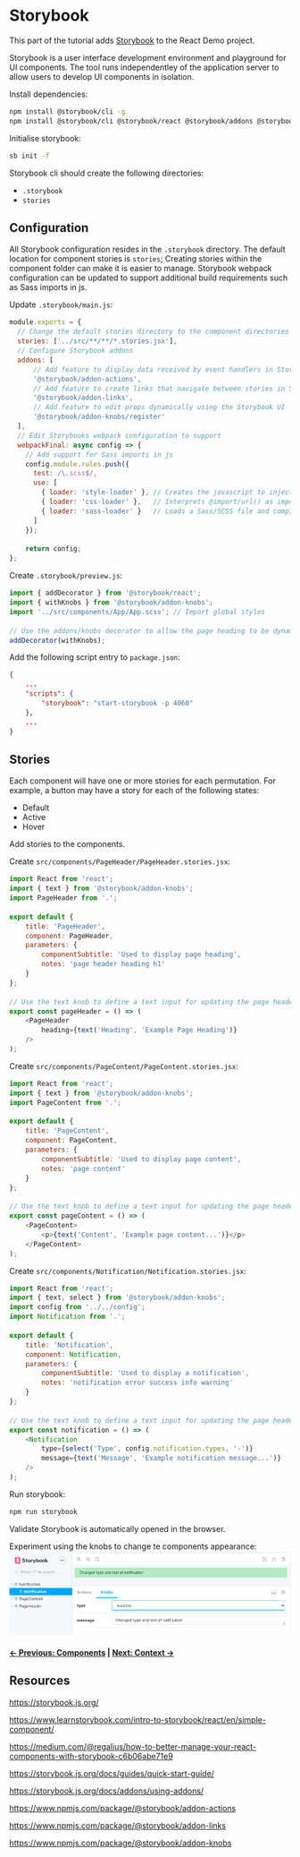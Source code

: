 # Storybook

This part of the tutorial adds [Storybook](https://storybook.js.org/) to the React Demo project.

Storybook is a user interface development environment and playground for UI components. The tool runs independentley of the application server to allow users to develop UI components in isolation.

Install dependencies:
```bash
npm install @storybook/cli -g
npm install @storybook/cli @storybook/react @storybook/addons @storybook/addon-actions @storybook/addon-knobs @storybook/addon-notes --save-dev
```

Initialise storybook:
```bash
sb init -f
```

Storybook cli should create the following directories:
* `.storybook`
* `stories`


## Configuration

All Storybook configuration resides in the `.storybook` directory. The default location for component stories is `stories`; Creating stories within the component folder can make it is easier to manage. Storybook webpack configuration can be updated to support additional build requirements such as Sass imports in js.

Update `.storybook/main.js`:
```js
module.exports = {
  // Change the default stories directory to the component directories
  stories: ['../src/**/**/*.stories.jsx'],
  // Configure Storybook addons
  addons: [
      // Add feature to display data received by event handlers in Storybook
      '@storybook/addon-actions',
      // Add feature to create links that navigate between stories in Storybook
      '@storybook/addon-links',
      // Add feature to edit props dynamically using the Storybook UI
      '@storybook/addon-knobs/register'
  ],
  // Edit Storybooks webpack configuration to support
  webpackFinal: async config => {
    // Add support for Sass imports in js
    config.module.rules.push({
      test: /\.scss$/,
      use: [
        { loader: 'style-loader' }, // Creates the javascript to inject CSS into the DOM
        { loader: 'css-loader' },   // Interprets @import/url() as import/require() within the js and resolves them
        { loader: 'sass-loader' }   // Loads a Sass/SCSS file and compiles it to CSS.
      ]
    });

    return config;
};
```

Create `.storybook/preview.js`:
```js
import { addDecorator } from '@storybook/react';
import { withKnobs } from '@storybook/addon-knobs';
import '../src/components/App/App.scss'; // Import global styles

// Use the addons/knobs decorator to allow the page heading to be dynamically updated within Storybook
addDecorator(withKnobs);
```

Add the following script entry to `package.json`:
```json
{
    ...
    "scripts": {
        "storybook": "start-storybook -p 4060"
    },
    ...
}
```

## Stories

Each component will have one or more stories for each permutation. For example, a button may have a story for each of the following states:
* Default
* Active
* Hover

Add stories to the components.

Create `src/components/PageHeader/PageHeader.stories.jsx`:
```js
import React from 'react';
import { text } from '@storybook/addon-knobs';
import PageHeader from '.';

export default {
    title: 'PageHeader',
    component: PageHeader,
    parameters: {
        componentSubtitle: 'Used to display page heading',
        notes: 'page header heading h1'
    }
};

// Use the text knob to define a text input for updating the page header within Storybook
export const pageHeader = () => (
    <PageHeader
        heading={text('Heading', 'Example Page Heading')}
    />
);
```

Create `src/components/PageContent/PageContent.stories.jsx`:
```js
import React from 'react';
import { text } from '@storybook/addon-knobs';
import PageContent from '.';

export default {
    title: 'PageContent',
    component: PageContent,
    parameters: {
        componentSubtitle: 'Used to display page content',
        notes: 'page content'
    }
};

// Use the text knob to define a text input for updating the page header within Storybook
export const pageContent = () => (
    <PageContent>
        <p>{text('Content', 'Example page content...')}</p>
    </PageContent>
);
```

Create `src/components/Notification/Notification.stories.jsx`:
```js
import React from 'react';
import { text, select } from '@storybook/addon-knobs';
import config from '../../config';
import Notification from '.';

export default {
    title: 'Notification',
    component: Notification,
    parameters: {
        componentSubtitle: 'Used to display a notification',
        notes: 'notification error success info warning'
    }
};

// Use the text knob to define a text input for updating the page header within Storybook
export const notification = () => (
    <Notification
        type={select('Type', config.notification.types, '-')}
        message={text('Message', 'Example notification message...')}
    />
);
```

Run storybook:
```bash
npm run storybook
```

Validate Storybook is automatically opened in the browser.

Experiment using the knobs to change te components appearance:
![Image of Storybook using addons/knobs](screenshots/storybook.png)


#### [&#8592; Previous: Components](./4-components.md) | [Next: Context &#8594;](./6-context.md)


## Resources

https://storybook.js.org/

https://www.learnstorybook.com/intro-to-storybook/react/en/simple-component/

https://medium.com/@regalius/how-to-better-manage-your-react-components-with-storybook-c6b06abe71e9

https://storybook.js.org/docs/guides/quick-start-guide/

https://storybook.js.org/docs/addons/using-addons/

https://www.npmjs.com/package/@storybook/addon-actions

https://www.npmjs.com/package/@storybook/addon-links

https://www.npmjs.com/package/@storybook/addon-knobs
